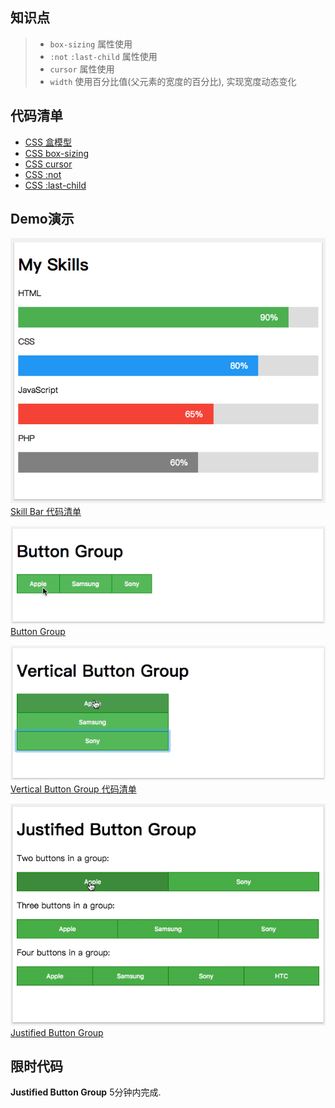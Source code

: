 ## 知识点

> * `box-sizing` 属性使用
> * `:not` `:last-child` 属性使用
> * `cursor` 属性使用
> * `width` 使用百分比值(父元素的宽度的百分比), 实现宽度动态变化


## 代码清单
* [CSS 盒模型](../Foundation/盒模型/README.md)
* [CSS box-sizing](https://developer.mozilla.org/zh-CN/docs/Web/CSS/box-sizing)
* [CSS cursor](https://developer.mozilla.org/zh-CN/docs/Web/CSS/cursor)
* [CSS :not](https://developer.mozilla.org/zh-CN/docs/Web/CSS/:not)
* [CSS :last-child](https://developer.mozilla.org/zh-CN/docs/Web/CSS/:last-child)


## Demo演示
![](../images/skill_bar.png) <br>
[Skill Bar 代码清单](../HowTo/Skill_Bar/README.md)


![](../images/button-group.gif)<br>
[Button Group](../HowTo/Button_Group/README.md)



![](../images/vertical_button_group.gif)<br>
[Vertical Button Group 代码清单](../HowTo/Vertical_Button_Group/README.md)


![](../images/justified_button_group.gif)<br>
[Justified Button Group](../HowTo/Justified_Button_Group/README.md)


## 限时代码
**Justified Button Group** 5分钟内完成.






